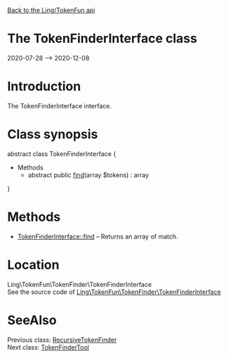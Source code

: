 [Back to the Ling/TokenFun api](https://github.com/lingtalfi/TokenFun/blob/master/doc/api/Ling/TokenFun.md)



The TokenFinderInterface class
================
2020-07-28 --> 2020-12-08






Introduction
============

The TokenFinderInterface interface.



Class synopsis
==============


abstract class <span class="pl-k">TokenFinderInterface</span>  {

- Methods
    - abstract public [find](https://github.com/lingtalfi/TokenFun/blob/master/doc/api/Ling/TokenFun/TokenFinder/TokenFinderInterface/find.md)(array $tokens) : array

}






Methods
==============

- [TokenFinderInterface::find](https://github.com/lingtalfi/TokenFun/blob/master/doc/api/Ling/TokenFun/TokenFinder/TokenFinderInterface/find.md) &ndash; Returns an array of match.





Location
=============
Ling\TokenFun\TokenFinder\TokenFinderInterface<br>
See the source code of [Ling\TokenFun\TokenFinder\TokenFinderInterface](https://github.com/lingtalfi/TokenFun/blob/master/TokenFinder/TokenFinderInterface.php)



SeeAlso
==============
Previous class: [RecursiveTokenFinder](https://github.com/lingtalfi/TokenFun/blob/master/doc/api/Ling/TokenFun/TokenFinder/RecursiveTokenFinder.md)<br>Next class: [TokenFinderTool](https://github.com/lingtalfi/TokenFun/blob/master/doc/api/Ling/TokenFun/TokenFinder/Tool/TokenFinderTool.md)<br>
